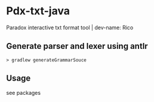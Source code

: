 # Pdx-txt-java

Paradox interactive txt format tool | dev-name: Rico

## Generate parser and lexer using antlr

`> gradlew generateGrammarSouce`

## Usage

see packages
